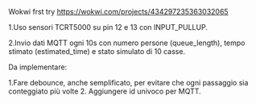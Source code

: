 Wokwi frst try
https://wokwi.com/projects/434297235363032065

1.Uso sensori TCRT5000 su pin 12 e 13 con INPUT_PULLUP.

2.Invio dati MQTT ogni 10s con numero persone (queue_length), tempo stimato (estimated_time) e stato simulato di 10 casse.

Da implementare:

1.Fare debounce, anche semplificato, per evitare che ogni passaggio sia conteggiato più volte
2. Aggiungere id univoco per MQTT.